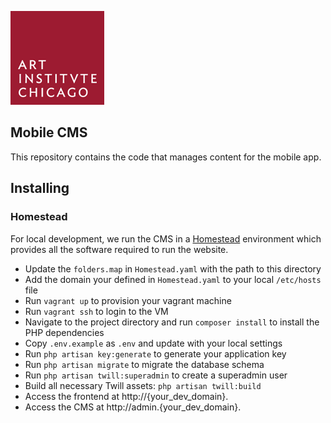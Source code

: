 ![Art Institute of Chicago](https://raw.githubusercontent.com/Art-Institute-of-Chicago/template/master/aic-logo.gif)

Mobile CMS
-----
This repository contains the code that manages content for the mobile app.

## Installing

### Homestead

For local development, we run the CMS in a [Homestead](https://laravel.com/docs/master/homestead) environment which provides all the software required to run the website.

* Update the `folders.map` in `Homestead.yaml` with the path to this directory
* Add the domain your defined in `Homestead.yaml` to your local `/etc/hosts` file
* Run `vagrant up` to provision your vagrant machine
* Run `vagrant ssh` to login to the VM
* Navigate to the project directory and run `composer install` to install the
PHP dependencies
* Copy `.env.example` as `.env` and update with your local settings
* Run `php artisan key:generate` to generate your application key
* Run `php artisan migrate` to migrate the database schema
* Run `php artisan twill:superadmin` to create a superadmin user
* Build all necessary Twill assets: `php artisan twill:build`
* Access the frontend at http://{your_dev_domain}.
* Access the CMS at http://admin.{your_dev_domain}.
